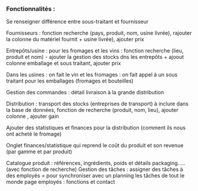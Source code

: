 ### Fonctionnalités : 

Se renseigner différence entre sous-traitant et fournisseur 

Fournisseurs : fonction recherche (pays, produit, nom, usine livrée), rajouter la colonne du matériel fournit + usine livrée), ajouter prix 

Entrepôts/usine : pour les fromages et les vins : fonction recherche (lieu, produit et nom) - ajouter la gestion des stocks dns les entrepôts + ajoout colonne emballage et sous traitant, ajouter prix 

Dans les usines : on fait le vin et les fromages : on fait appel à un sous traitant pour les emballages (fromages et bouteilles) 

Gestion des commandes : détail livraison à la grande distribution 

Distribution : transport des stocks (entreprises de transport) à inclure dans la base de données, fonction de recherche (produit, nom, lieu), ajouter colonne , ajouter gain 

Ajouter des statistiques et finances pour la distribution (comment ils nous ont acheté le fromage) 

 

Onglet finances/statistique qui reprend le coût du produit et son revenue (par gamme et par produit) 

Catalogue produit : références, ingrédients, poids et détails packaging..... (avec fonction de recherche) 
Gestion des tâches : assigner des tâches à des employés = pour synchroniser avec un planning les tâches de tout le monde
page employés : fonctions et contact
